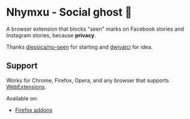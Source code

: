 # Nhymxu - Social ghost 👀

A browser extension that blocks "seen" marks on Facebook stories and Instagram stories, because **privacy**.

Thanks [diessica/no-seen](https://github.com/diessica/no-seen) for starting and [dwiyatci](https://github.com/diessica/no-seen/issues/7#issuecomment-1565168654) for idea.


## Support

Works for Chrome, Firefox, Opera, and any browser that supports [WebExtensions](https://developer.mozilla.org/en-US/Add-ons/WebExtensions).

Available on:

- [Firefox addons](https://addons.mozilla.org/en-US/firefox/addon/nhymxu-social-ghost/)
